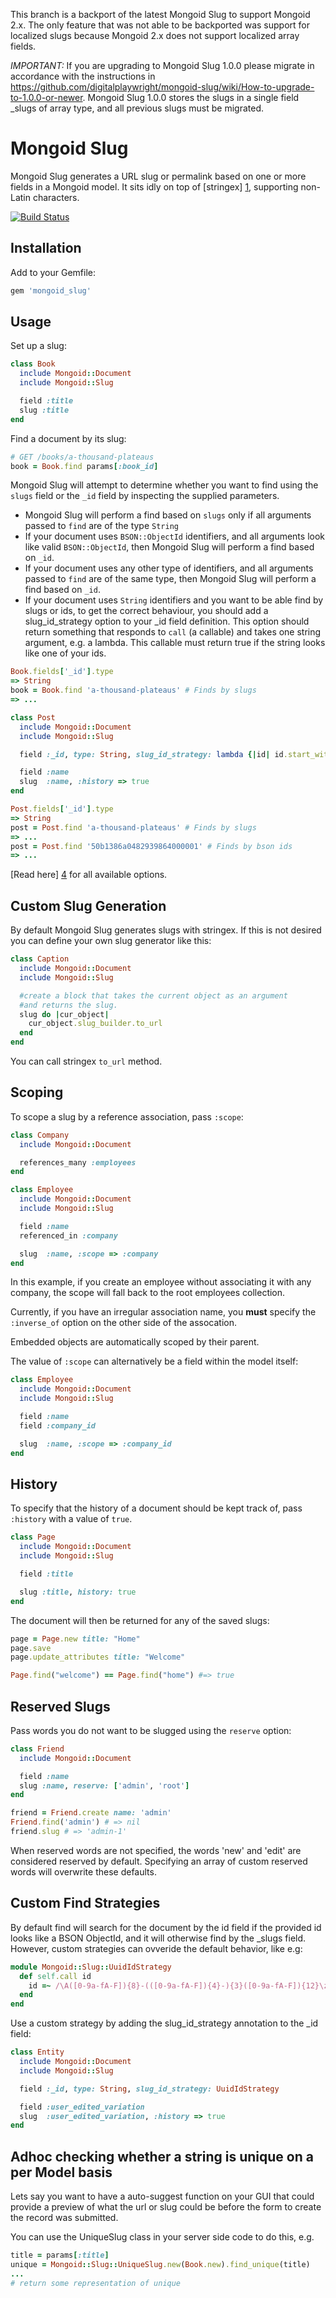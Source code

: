 This branch is a backport of the latest Mongoid Slug to support Mongoid 2.x.  The only feature that was not able to be backported was support for localized slugs
because Mongoid 2.x does not support localized array fields.

*IMPORTANT:*  If you are upgrading to Mongoid Slug 1.0.0 please migrate in accordance with the instructions in https://github.com/digitalplaywright/mongoid-slug/wiki/How-to-upgrade-to-1.0.0-or-newer.
Mongoid Slug 1.0.0  stores the slugs in a single field _slugs of array type, and all previous slugs must be migrated.

Mongoid Slug
============

Mongoid Slug generates a URL slug or permalink based on one or more fields in a
Mongoid model. It sits idly on top of [stringex] [1], supporting non-Latin
characters.

[![Build Status](https://secure.travis-ci.org/joe1chen/mongoid-slug.png)](http://travis-ci.org/joe1chen/mongoid-slug)

Installation
------------

Add to your Gemfile:

```ruby
gem 'mongoid_slug'
```

Usage
-----

Set up a slug:

```ruby
class Book
  include Mongoid::Document
  include Mongoid::Slug

  field :title
  slug :title
end
```

Find a document by its slug:

```ruby
# GET /books/a-thousand-plateaus
book = Book.find params[:book_id]
```

Mongoid Slug will attempt to determine whether you want to find using the `slugs` field or the `_id` field by inspecting the supplied parameters.

* Mongoid Slug will perform a find based on `slugs` only if all arguments passed to `find` are of the type `String`
* If your document uses `BSON::ObjectId` identifiers, and all arguments look like valid `BSON::ObjectId`, then Mongoid Slug will perform a find based on `_id`.
* If your document uses any other type of identifiers, and all arguments passed to `find` are of the same type, then Mongoid Slug will perform a find based on `_id`.
* If your document uses `String` identifiers and you want to be able find by slugs or ids, to get the correct behaviour, you should add a slug_id_strategy option to your _id field definition.  This option should return something that responds to `call` (a callable) and takes one string argument, e.g. a lambda.  This callable must return true if the string looks like one of your ids.


```ruby
Book.fields['_id'].type
=> String
book = Book.find 'a-thousand-plateaus' # Finds by slugs
=> ...

class Post
  include Mongoid::Document
  include Mongoid::Slug

  field :_id, type: String, slug_id_strategy: lambda {|id| id.start_with?('....')}

  field :name
  slug  :name, :history => true
end

Post.fields['_id'].type
=> String
post = Post.find 'a-thousand-plateaus' # Finds by slugs
=> ...
post = Post.find '50b1386a0482939864000001' # Finds by bson ids
=> ...
```
[Read here] [4] for all available options.

Custom Slug Generation
-------

By default Mongoid Slug generates slugs with stringex. If this is not desired you can
define your own slug generator like this:

```ruby
class Caption
  include Mongoid::Document
  include Mongoid::Slug

  #create a block that takes the current object as an argument
  #and returns the slug.
  slug do |cur_object|
    cur_object.slug_builder.to_url
  end
end
```
You can call stringex `to_url` method.

Scoping
-------

To scope a slug by a reference association, pass `:scope`:

```ruby
class Company
  include Mongoid::Document

  references_many :employees
end

class Employee
  include Mongoid::Document
  include Mongoid::Slug

  field :name
  referenced_in :company

  slug  :name, :scope => :company
end
```

In this example, if you create an employee without associating it with any
company, the scope will fall back to the root employees collection.

Currently, if you have an irregular association name, you **must** specify the
`:inverse_of` option on the other side of the assocation.

Embedded objects are automatically scoped by their parent.

The value of `:scope` can alternatively be a field within the model itself:

```ruby
class Employee
  include Mongoid::Document
  include Mongoid::Slug

  field :name
  field :company_id

  slug  :name, :scope => :company_id
end
```

History
-------

To specify that the history of a document should be kept track of, pass
`:history` with a value of `true`.

```ruby
class Page
  include Mongoid::Document
  include Mongoid::Slug

  field :title

  slug :title, history: true
end
```

The document will then be returned for any of the saved slugs:

```ruby
page = Page.new title: "Home"
page.save
page.update_attributes title: "Welcome"

Page.find("welcome") == Page.find("home") #=> true
```

Reserved Slugs
--------------

Pass words you do not want to be slugged using the `reserve` option:

```ruby
class Friend
  include Mongoid::Document

  field :name
  slug :name, reserve: ['admin', 'root']
end

friend = Friend.create name: 'admin'
Friend.find('admin') # => nil
friend.slug # => 'admin-1'
```

When reserved words are not specified, the words 'new' and 'edit' are considered reserved by default.
Specifying an array of custom reserved words will overwrite these defaults.

Custom Find Strategies
--------------

By default find will search for the document by the id field if the provided id
looks like a BSON ObjectId, and it will otherwise find by the _slugs field. However,
custom strategies can ovveride the default behavior, like e.g:

```ruby
module Mongoid::Slug::UuidIdStrategy
  def self.call id
    id =~ /\A([0-9a-fA-F]){8}-(([0-9a-fA-F]){4}-){3}([0-9a-fA-F]){12}\z/
  end
end
```

Use a custom strategy by adding the slug_id_strategy annotation to the _id field:

```ruby
class Entity
  include Mongoid::Document
  include Mongoid::Slug

  field :_id, type: String, slug_id_strategy: UuidIdStrategy

  field :user_edited_variation
  slug  :user_edited_variation, :history => true
end
```


Adhoc checking whether a string is unique on a per Model basis
--------------------------------------------------------------

Lets say you want to have a auto-suggest function on your GUI that could provide a preview of what the url or slug could be before the form to create the record was submitted.

You can use the UniqueSlug class in your server side code to do this, e.g.

```ruby
title = params[:title]
unique = Mongoid::Slug::UniqueSlug.new(Book.new).find_unique(title)
...
# return some representation of unique
```

[1]: https://github.com/rsl/stringex/
[2]: https://secure.travis-ci.org/hakanensari/mongoid-slug.png
[3]: http://travis-ci.org/hakanensari/mongoid-slug
[4]: https://github.com/digitalplaywright/mongoid-slug/blob/master/lib/mongoid/slug.rb
